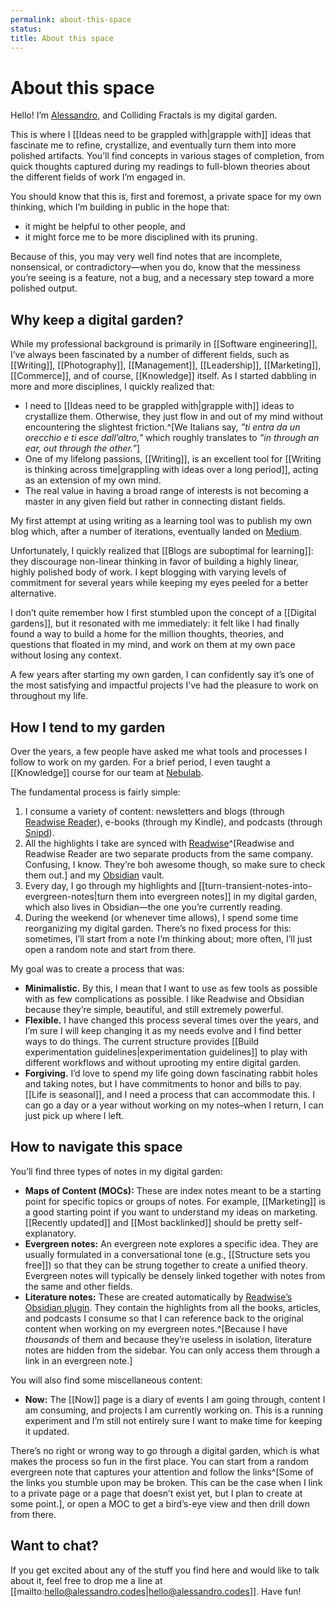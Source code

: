 ```yaml
---
permalink: about-this-space
status: 
title: About this space
---
```

# About this space

Hello! I’m [Alessandro](https://alessandro.codes), and Colliding Fractals is my digital garden.

This is where I [[Ideas need to be grappled with|grapple with]] ideas that fascinate me to refine, crystallize, and eventually turn them into more polished artifacts. You’ll find concepts in various stages of completion, from quick thoughts captured during my readings to full-blown theories about the different fields of work I’m engaged in.

You should know that this is, first and foremost, a private space for my own thinking, which I’m building in public in the hope that:

- it might be helpful to other people, and
- it might force me to be more disciplined with its pruning.

Because of this, you may very well find notes that are incomplete, nonsensical, or contradictory—when you do, know that the messiness you’re seeing is a feature, not a bug, and a necessary step toward a more polished output.

## Why keep a digital garden?

While my professional background is primarily in [[Software engineering]], I’ve always been fascinated by a number of different fields, such as [[Writing]], [[Photography]], [[Management]], [[Leadership]], [[Marketing]], [[Commerce]], and of course, [[Knowledge]] itself. As I started dabbling in more and more disciplines, I quickly realized that:

- I need to [[Ideas need to be grappled with|grapple with]] ideas to crystallize them. Otherwise, they just flow in and out of my mind without encountering the slightest friction.^[We Italians say, _”ti entra da un orecchio e ti esce dall’altro,”_ which roughly translates to _”in through an ear, out through the other.”_]
- One of my lifelong passions, [[Writing]], is an excellent tool for [[Writing is thinking across time|grappling with ideas over a long period]], acting as an extension of my own mind.
- The real value in having a broad range of interests is not becoming a master in any given field but rather in connecting distant fields.

My first attempt at using writing as a learning tool was to publish my own blog which, after a number of iterations, eventually landed on [Medium](https://medium.com/@aldesantis).

Unfortunately, I quickly realized that [[Blogs are suboptimal for learning]]: they discourage non-linear thinking in favor of building a highly linear, highly polished body of work. I kept blogging with varying levels of commitment for several years while keeping my eyes peeled for a better alternative.

I don’t quite remember how I first stumbled upon the concept of a [[Digital gardens]], but it resonated with me immediately: it felt like I had finally found a way to build a home for the million thoughts, theories, and questions that floated in my mind, and work on them at my own pace without losing any context.

A few years after starting my own garden, I can confidently say it’s one of the most satisfying and impactful projects I’ve had the pleasure to work on throughout my life.

## How I tend to my garden

Over the years, a few people have asked me what tools and processes I follow to work on my garden. For a brief period, I even taught a [[Knowledge]] course for our team at [Nebulab](https://nebulab.com).

The fundamental process is fairly simple:

1. I consume a variety of content: newsletters and blogs (through [Readwise Reader](https://readwise.io/read)), e-books (through my Kindle), and podcasts (through [Snipd](https://www.snipd.com/)).
2. All the highlights I take are synced with [Readwise](https://readwise.io)^[Readwise and Readwise Reader are two separate products from the same company. Confusing, I know. They’re boh awesome though, so make sure to check them out.] and my [Obsidian](https://obsidian.md) vault.
3. Every day, I go through my highlights and [[turn-transient-notes-into-evergreen-notes|turn them into evergreen notes]] in my digital garden, which also lives in Obsidian—the one you’re currently reading.
4. During the weekend (or whenever time allows), I spend some time reorganizing my digital garden. There’s no fixed process for this: sometimes, I’ll start from a note I’m thinking about; more often, I’ll just open a random note and start from there.

My goal was to create a process that was:

- **Minimalistic.** By this, I mean that I want to use as few tools as possible with as few complications as possible. I like Readwise and Obsidian because they’re simple, beautiful, and still extremely powerful.
- **Flexible.** I have changed this process several times over the years, and I’m sure I will keep changing it as my needs evolve and I find better ways to do things. The current structure provides [[Build experimentation guidelines|experimentation guidelines]] to play with different workflows and without uprooting my entire digital garden.
- **Forgiving.** I’d love to spend my life going down fascinating rabbit holes and taking notes, but I have commitments to honor and bills to pay. [[Life is seasonal]], and I need a process that can accommodate this. I can go a day or a year without working on my notes–when I return, I can just pick up where I left.

## How to navigate this space

You’ll find three types of notes in my digital garden:

- **Maps of Content (MOCs):** These are index notes meant to be a starting point for specific topics or groups of notes. For example, [[Marketing]] is a good starting point if you want to understand my ideas on marketing. [[Recently updated]] and [[Most backlinked]] should be pretty self-explanatory.
- **Evergreen notes:** An evergreen note explores a specific idea. They are usually formulated in a conversational tone (e.g., [[Structure sets you free]]) so that they can be strung together to create a unified theory. Evergreen notes will typically be densely linked together with notes from the same and other fields.
- **Literature notes:** These are created automatically by [Readwise’s Obsidian plugin](https://github.com/readwiseio/obsidian-readwise). They contain the highlights from all the books, articles, and podcasts I consume so that I can reference back to the original content when working on my evergreen notes.^[Because I have _thousands_ of them and because they’re useless in isolation, literature notes are hidden from the sidebar. You can only access them through a link in an evergreen note.]

You will also find some miscellaneous content:

- **Now:** The [[Now]] page is a diary of events I am going through, content I am consuming, and projects I am currently working on. This is a running experiment and I’m still not entirely sure I want to make time for keeping it updated.

There’s no right or wrong way to go through a digital garden, which is what makes the process so fun in the first place. You can start from a random evergreen note that captures your attention and follow the links^[Some of the links you stumble upon may be broken. This can be the case when I link to a private page or a page that doesn’t exist yet, but I plan to create at some point.], or open a MOC to get a bird’s-eye view and then drill down from there.

## Want to chat?

If you get excited about any of the stuff you find here and would like to talk about it, feel free to drop me a line at [[mailto:hello@alessandro.codes|hello@alessandro.codes]]. Have fun!
